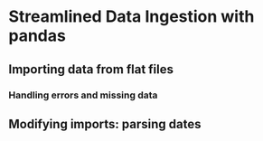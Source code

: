 # Streamlined Data Ingestion with pandas

## Importing data from flat files

### Handling errors and missing data

## Modifying imports: parsing dates
